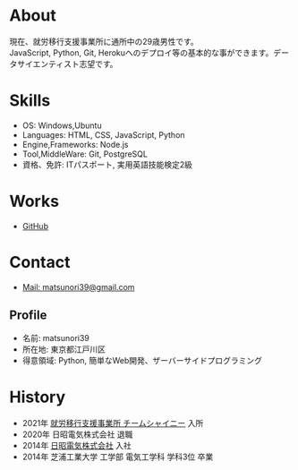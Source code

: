 # About  
現在、就労移行支援事業所に通所中の29歳男性です。  
JavaScript, Python, Git, Herokuへのデプロイ等の基本的な事ができます。データサイエンティスト志望です。  

# Skills
- OS: Windows,Ubuntu
- Languages: HTML, CSS, JavaScript, Python
- Engine,Frameworks: Node.js
- Tool,MiddleWare: Git, PostgreSQL
- 資格、免許: ITパスポート, 実用英語技能検定2級

# Works
- [GitHub](https://github.com/matsunori39)

# Contact
- [Mail: matsunori39@gmail.com](mailto:matsunori39@gmail.com)

## Profile  
- 名前: matsunori39
- 所在地: 東京都江戸川区
- 得意領域: Python, 簡単なWeb開発、ザーバーサイドプログラミング

# History
- 2021年 [就労移行支援事業所 チームシャイニー](https://team-shiny.org/) 入所
- 2020年 日昭電気株式会社 退職
- 2014年 [日昭電気株式会社](https://www.nisshoelec.co.jp/) 入社
- 2014年 芝浦工業大学 工学部 電気工学科 学科3位 卒業
